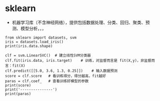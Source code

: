 # sklearn

+ 机器学习库（不含神经网络），提供包括数据处理、分类、回归、聚类、预测、模型分析，，，

```python3
from sklearn import datasets, svm
iris = datasets.load_iris()
print(iris.data.shape)

clf = svm.LinearSVC()  # 建立线性SVM分类器
clf.fit(iris.data, iris.target)    # 训练，对监督而言是 fit(X,y)，非监督而言：fit(X)
clf.predict([[5.0, 3.6, 1.3, 0.25]])    # 输入数据预测
score = clf.score   # 看训练得分，得分越高，fit越好
paras = clf.coef_   # 查看训练好模型的参数
print(score)
print('---------------')
print(paras)
```

